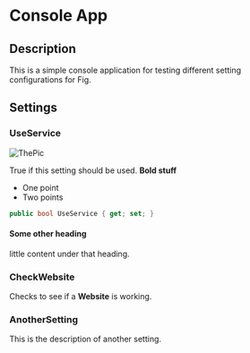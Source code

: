 # Console App

## Description

This is a simple console application for testing different setting configurations for Fig.

## Settings

### UseService

![ThePic](/Users/michaelbrowne/Documents/Projects/fig/resources/image/fig_logo_name_right_orange_299x135.png)


True if this setting should be used. **Bold stuff**

- One point
- Two points

```csharp
public bool UseService { get; set; }
```

#### Some other heading

little content under that heading.

### CheckWebsite

Checks to see if a **Website** is working.

### AnotherSetting

This is the description of another setting.